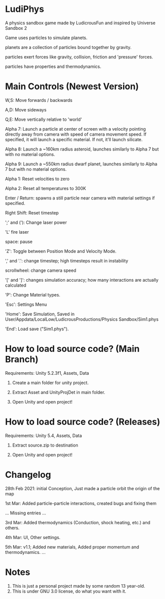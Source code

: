 # LudiPhys
A physics sandbox game made by LudicrousFun and inspired by Universe Sandbox 2

Game uses particles to simulate planets.

planets are a collection of particles bound together by gravity.

particles exert forces like gravity, collision, friction and 'pressure' forces.

particles have properties and thermodynamics.

# Main Controls (Newest Version)
W,S: Move forwards / backwards

A,D: Move sideways

Q,E: Move vertically relative to 'world'

Alpha 7: Launch a particle at center of screen with a velocity pointing directly away from camera with speed of camera movement speed. If specified, it will launch a specific material. If not, it'll launch silicate.

Alpha 8: Launch a ~160km radius asteroid, launches similarly to Alpha 7 but with no material options.

Alpha 9: Launch a ~550km radius dwarf planet, launches similarly to Alpha 7 but with no material options.

Alpha 1: Reset velocities to zero

Alpha 2: Reset all temperatures to 300K

Enter / Return: spawns a still particle near camera with material settings if specified.

Right Shift: Reset timestep

';' and ('): Change laser power

'L' fire laser

space: pause

'Z': Toggle between Position Mode and Velocity Mode.

',' and '.': change timestep; high timesteps result in instability

scrollwheel: change camera speed

'[' and ']': changes simulation accuracy; how many interactions are actually calculated

'P': Change Material types.

'Esc': Settings Menu

'Home': Save Simulation, Saved in User/Appdata/LocalLow/LudicrousProductions/Physics Sandbox/Sim1.phys

'End': Load save ("Sim1.phys").



# How to load source code? (Main Branch)

Requirements: Unity 5.2.3f1, Assets, Data

1) Create a main folder for unity project.

2) Extract Asset and UnityProjDet in main folder.

3) Open Unity and open project!


# How to load source code? (Releases)

Requirements: Unity 5.4, Assets, Data

1) Extract source.zip to destination

2) Open Unity and open project!


# Changelog

28th Feb 2021: initial Conception, Just made a particle orbit the origin of the map

1st Mar: Added particle-particle interactions, created bugs and fixing them

... Missing entries ...

3rd Mar: Added thermodynamics (Conduction, shock heating, etc.) and others.

4th Mar: UI, Other settings.

5th Mar: v1.1; Added new materials, Added proper momentum and thermodynamics. 
...

# Notes

1) This is just a personal project made by some random 13 year-old.
2) This is under GNU 3.0 license, do what you want with it.
